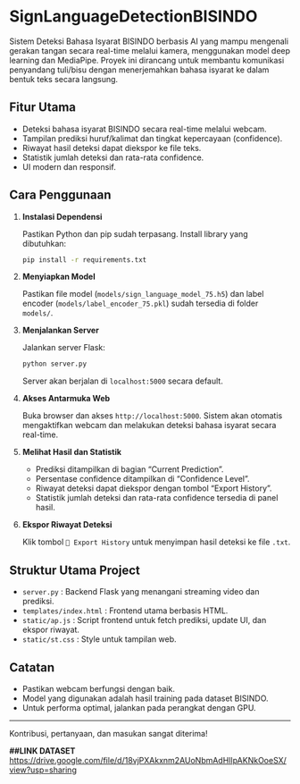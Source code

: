 # SignLanguageDetectionBISINDO

Sistem Deteksi Bahasa Isyarat BISINDO berbasis AI yang mampu mengenali gerakan tangan secara real-time melalui kamera, menggunakan model deep learning dan MediaPipe. Proyek ini dirancang untuk membantu komunikasi penyandang tuli/bisu dengan menerjemahkan bahasa isyarat ke dalam bentuk teks secara langsung.

## Fitur Utama

- Deteksi bahasa isyarat BISINDO secara real-time melalui webcam.
- Tampilan prediksi huruf/kalimat dan tingkat kepercayaan (confidence).
- Riwayat hasil deteksi dapat diekspor ke file teks.
- Statistik jumlah deteksi dan rata-rata confidence.
- UI modern dan responsif.

## Cara Penggunaan

1. **Instalasi Dependensi**
   
   Pastikan Python dan pip sudah terpasang. Install library yang dibutuhkan:
   ```bash
   pip install -r requirements.txt
   ```

2. **Menyiapkan Model**
   
   Pastikan file model (`models/sign_language_model_75.h5`) dan label encoder (`models/label_encoder_75.pkl`) sudah tersedia di folder `models/`.

3. **Menjalankan Server**
   
   Jalankan server Flask:
   ```bash
   python server.py
   ```
   Server akan berjalan di `localhost:5000` secara default.

4. **Akses Antarmuka Web**
   
   Buka browser dan akses `http://localhost:5000`. Sistem akan otomatis mengaktifkan webcam dan melakukan deteksi bahasa isyarat secara real-time.

5. **Melihat Hasil dan Statistik**
   
   - Prediksi ditampilkan di bagian “Current Prediction”.
   - Persentase confidence ditampilkan di “Confidence Level”.
   - Riwayat deteksi dapat diekspor dengan tombol “Export History”.
   - Statistik jumlah deteksi dan rata-rata confidence tersedia di panel hasil.

6. **Ekspor Riwayat Deteksi**
   
   Klik tombol `💾 Export History` untuk menyimpan hasil deteksi ke file `.txt`.

## Struktur Utama Project

- `server.py` : Backend Flask yang menangani streaming video dan prediksi.
- `templates/index.html` : Frontend utama berbasis HTML.
- `static/ap.js` : Script frontend untuk fetch prediksi, update UI, dan ekspor riwayat.
- `static/st.css` : Style untuk tampilan web.

## Catatan

- Pastikan webcam berfungsi dengan baik.
- Model yang digunakan adalah hasil training pada dataset BISINDO.
- Untuk performa optimal, jalankan pada perangkat dengan GPU.

---

Kontribusi, pertanyaan, dan masukan sangat diterima!

**##LINK DATASET**
https://drive.google.com/file/d/18vjPXAkxnm2AUoNbmAdHIlpAKNkOoeSX/view?usp=sharing
